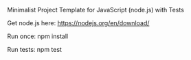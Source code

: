 Minimalist Project Template for JavaScript (node.js) with Tests

Get node.js here:
https://nodejs.org/en/download/

Run once:
npm install

Run tests:
npm test